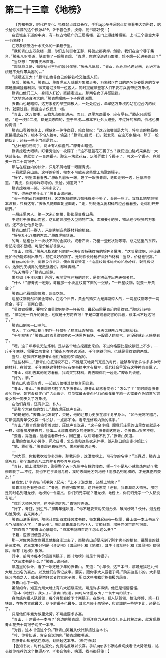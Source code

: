 # 第二十三章 《地榜》
        【告知书友，时代在变化，免费站点难以长存，手机app多书源站点切换看书大势所趋，站长给你推荐的这个换源APP，听书音色多、换源、找书都好使！】
       在宜城主干道的中央，有一栋占地极广的三层高楼，正门上悬挂着横匾，上书三个鎏金大字——万象楼！
       在万象楼旁边十余丈外的一条巷子里。
       “我和青山去万象楼一趟，你们去前街老王那，将兽皮都卖掉。然后，我们在这个巷子集合。”滕永凡吩咐道，随即瞥了一眼滕青虎，“青虎，你也没进过万象楼，想不想一起进去逛逛？”
       “当然想！”滕青虎昂首道。
       “那就将兵器，都交给老王他们暂时保管。”滕永凡说着，“青山，你也将枪递过来，这进万象楼是不允许带兵器的，。”
       “规矩还真大！”滕青山也将自己的镔铁枪交给族人们。
       随后，滕永凡、滕青山、滕青虎三人就朝万象楼走去，万象楼正门口的两名英姿飒爽的女子都是腰间挂着利剑，微笑着迎接每一位客人。同时提醒那些客人们不要将兵器带进万象楼。
       滕青山他们三人一身猎人打扮，直接走进去，那两名女子并没阻拦。
       “这地方还真够大的。”滕青虎眼睛一下子瞪得滚圆。
       滕青山也是暗惊，这万象楼内部空间极大，一处处柜台，单单这万象楼内站在柜台内的伙计，就要过百。而且这才仅仅是一楼。
       “青山，这万象楼，三教九流都能进来。而且，这里东西很多，应有尽有。”滕永凡感慨道，“这一楼和二楼，都是卖东西的，至于三楼……根本不让外人进去，不过好的东西，价格也贵的离谱！”
       滕青山看着柜台上，摆放着一件件商品，暗自赞叹：“这万象楼倒是大气，将珍贵的物品都直接摆放在外，根本不怕人抢夺、偷盗！”滕青山目光一扫，就发现，在这万象楼内，除了一般的伙计，还有一些专门巡逻的人。
       “估计是内劲高手，防止有人偷盗的。”滕青山暗道。
       滕青虎瞪大眼睛，盯着旁边的一枚镯子：“这不是蓝花石镯子么？我们进山碰巧采集到一大块蓝花石，也就卖了一百两银子。那么一块蓝花石，足够弄数十个镯子了，可这一个镯子，竟然要一百二十两银子。”
       那站在柜台内的伙计，只是不屑地瞥一眼滕青虎。
       一看就是穷山民，这样的穿着，根本不可能买这些做工精致的镯子。
       “好了，到里面看看去。”滕永凡眉头一皱，瞪了一眼滕青虎，随即走到一边，压低声音道，“青虎，你别咋咋呼呼的，丢脸，知道吗？”
       滕青虎嘿嘿一笑，不再多说了。
       “爹，你来这买什么？”滕青山询问道。
       “买一些制造兵器的材料，这次炼制碧寒刀都耗费差不多了，该买一些了。宜城其他地方根本没有，只有这有。”滕永凡随即直朝里面走，“走，到制造兵器材料的柜台看看去，让你们开开眼界。”
       一般庄里男人，第一次来万象楼，那都是目瞪口呆。
       不过对于滕青山而言，这比前世那些大型购物广场，面积要小的多，物品也少很多的万象楼，还不会让他多吃惊。
       滕青山他们一群人，来到卖制造兵器材料的柜台。
       “好多乱七八糟的东西。”滕青虎嘀咕道。
       的确，这柜台上一块块不同的金属块，或者石块，乃至一些粉状物等等，总之这里的东西，看起来很不显眼。可是价格却很惊人。
       “青山，你看。”滕永凡指着柜台前的一块有着特殊纹痕的银色金属块，“这叫星纹钢，应该说是如今所能炼制出来的，韧性最好的钢了。是制作长枪枪杆最好的材料！当然，价格也很高。”
       柜台内的伙计，见滕永凡识货，便自得夸赞道：“这星纹钢炼制成的长枪枪杆，就是传说中，达到先天境界的无敌强者们，都难弄断。”
       “先天境界？”滕青山暗惊。
       果然如《千年纪事》所言，天地灵气充裕的时代，是能够诞生出先天强者的。
       “什么！”滕青虎一瞪眼，盯着那一小块星纹钢下面的一张纸，“一斤星纹钢，就要一斤黄金？”
       滕青山也看向那价格，暗暗吃惊。
       这星纹钢竟然和黄金等价，在这个世界，黄金的购买力是非常惊人的，一两星纹钢等于一两黄金，等于一百两白银。
       “星纹钢很重，要完全由星纹钢制作一杆长枪，最起码需要百斤的星纹钢。”那伙计轻笑道，“那就是一百斤的黄金，也就是十万两白银！不是巨富或者厉害的武者，根本出不起这银子。”
       滕青山倒吸一口凉气。
       老天，十万两白银？制作一杆枪杆？滕家庄的余钱，凑凑也就两万两白银左右。
       “千年寒铁？”滕青山盯着星纹钢旁边一块黑色石块，一股逼人的寒气，还没碰就让人感觉到了。
       “嗯，这千年寒铁无法炼制，是从各个地方挖掘出来的。不过价格要比星纹钢低上不少，一斤千年寒铁，需要二两黄金！”滕永凡在旁边说道，千年寒铁价格，也就是星纹钢的两成。
       当然，这依旧不是滕青山他们所能购买得起的。
       “这些材料……”滕青山心底赞叹不已，不愧是天地灵气充足的时代，能够孕育出许许多多神奇的材料，在前世，千年寒铁这种材料只有在书籍中才有描写，现代社会早没有这种神奇金属了。
       “青山，你们去其他地方看看，我购买完材料，再去喊你们一起走。”滕永凡说道。
       “好的，爹。”
       滕青山和表哥青虎，一起到万象楼其他柜台闲逛着。
       “青山，青山。”滕青虎忽然拉了几下滕青山，滕青山疑惑看向他：“怎么了？”同时顺着滕青虎的目光，朝万象楼正门口方向看去，只见穿着水青色长衫的俊美男子和一名穿着白色貂裘的可爱女孩一同步入了万象楼。
       在他们身后，还有护卫、仆人。
       “是那个大盐商的女儿。”滕青虎压低声音道。
       “的确是她。”滕青山也发现了，只是，他的注意力更多在那个男子身上，“如今是寒冬腊月，可那俊美青年仅仅穿一件长衫，一点都不冷。看来是修炼内劲的高手。”
       “青山。”滕青虎偷偷看着远处，压低声音说道，“这千金小姐，跟我们庄里的山里女孩就是不一样，你看那皮肤白的，脸蛋……比那青楼的女的还嫩呢。”滕青虎这席话，令滕青山哭笑不得。
       “要看，靠近看，远远偷看算什么，回庄里，以后可看不到了。”滕青山笑道。
       山里的女孩从小劳作，风吹日晒，怎么能和这些衣来伸手、饭来张口的富家小姐比？
       “嗯，靠近看。”滕青虎还真有胆色，果然朝那边走去。
       ……
       “刘大哥，你和我吹嘘你多厉害，那我问你，这潜龙榜上，可有你的名字？”当靠近，滕青山便听到，那个盐商女儿正向那名青衫青年发问。
       “青钰，能上潜龙榜的，那是整个天下九州中有数的俊杰，哪一个不是从小就修炼内劲？我修炼晚了……不过，我也不在乎那潜龙榜，我的志向是名列地榜！能够名列地榜的，才是真正的豪杰！”
       盐商女儿‘李青钰’捂嘴笑了起来：“上不了潜龙榜，还想上地榜？”
       那青年脸色有些涨红：“青钰，你也别取笑我，这只是志向！还有，我青湖岛大师兄，那可是同时名列潜龙榜、地榜的一代豪杰，你们归元宗呢？潜龙榜、地榜上，你们归元宗一个人都没有吧。”
       “你们大师兄厉害，也不是你厉害。”青钰哼声道。
       “好了，青钰，别生气。”那青年连哄道，“你不是要来购买潜龙榜、雏凤榜吗？伙计，潜龙榜和雏凤榜，各来两本。”
       滕青山清晰看到，那伙计取出四本线装本书籍，每本最起码有一指厚，最上面一本上书三个龙飞凤舞的大字——‘潜龙榜’。随后那青年身后的仆人，立即付款，那是四张百两的银票。
       “四百两？”滕青山心底暗惊，“四本书就四百两？怎么这么贵？”
       书籍，应该很便宜才对。
       那一对俊男美女也朝其他柜台走过去了，而滕青山却是来到了刚才卖书的柜台，最醒目的就是三本书，这三本书分别是《潜龙榜》《雏凤榜》和《地榜》，其中《潜龙榜》和《雏凤榜》都很厚，唯有《地榜》很薄。
       其中，前两本每本价值百两银子，而《地榜》则是十两银子。
       “这三本书是什么？”滕青山询问道。
       那店里的伙计，看了一眼还是少年的滕青山，笑道：“小家伙，这三本书，那可是描述九州大地上出名的豪杰，以及他们的传记故事。要买，跟你家大人要银子啊。”购买这些书的，大多是练习内劲之人，或者是崇拜武者的富家子弟，所以这些书籍价格都极为昂贵。
       滕青山心中一动。
       虽然如今，知道九州大地上有八大超级宗派，可是许多事情，他还是懵懵懂懂。
       “那本《地榜》，我买了。”滕青山说道，同时从怀里取出了一锭十两的银子。
       身为族内猎人队首领，每个月都会给予十两银子。在族内，猎人队首领、枪法师傅、第一打铁匠，在族内贡献最大，给予的银子也最多。其实月俸十两银子，和宜城的一些护卫比，还是低了。
       只是他们毕竟为族里效劳，不可能要求多高。
       “青山，十两银子一本书？”旁边的滕青虎，刚将注意力从盐商女儿身上转移过来，就发现滕青山花费十两银子购买一本书。
       “对我，这本书值这个价。”滕青山笑着从伙计那接过这本书。
       “哼，你爹知道，肯定会说你的。”滕青虎撇嘴道。
       而滕青山却是站在原地，翻阅起这本书。（未完待续）
       【告知书友，时代在变化，免费站点难以长存，手机app多书源站点切换看书大势所趋，站长给你推荐的这个换源APP，听书音色多、换源、找书都好使！】